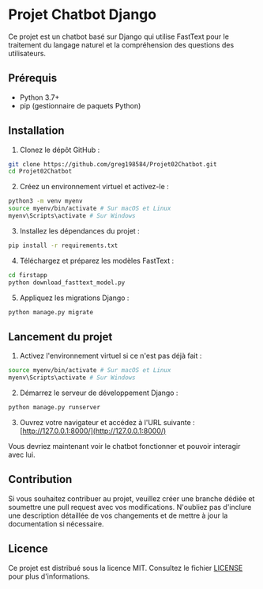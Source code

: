 # Projet Chatbot Django

Ce projet est un chatbot basé sur Django qui utilise FastText pour le traitement du langage naturel et la compréhension des questions des utilisateurs.

## Prérequis

- Python 3.7+
- pip (gestionnaire de paquets Python)

## Installation

1. Clonez le dépôt GitHub :

```bash
git clone https://github.com/greg198584/Projet02Chatbot.git
cd Projet02Chatbot
```


2. Créez un environnement virtuel et activez-le :

```bash
python3 -m venv myenv
source myenv/bin/activate # Sur macOS et Linux
myenv\Scripts\activate # Sur Windows
```


3. Installez les dépendances du projet :


```bash
pip install -r requirements.txt
```


4. Téléchargez et préparez les modèles FastText :


```bash
cd firstapp
python download_fasttext_model.py
```


5. Appliquez les migrations Django :


```bash
python manage.py migrate
```



## Lancement du projet

1. Activez l'environnement virtuel si ce n'est pas déjà fait :

```bash
source myenv/bin/activate # Sur macOS et Linux
myenv\Scripts\activate # Sur Windows
```


2. Démarrez le serveur de développement Django :

```bash
python manage.py runserver
```


3. Ouvrez votre navigateur et accédez à l'URL suivante : [http://127.0.0.1:8000/](http://127.0.0.1:8000/)

Vous devriez maintenant voir le chatbot fonctionner et pouvoir interagir avec lui.

## Contribution

Si vous souhaitez contribuer au projet, veuillez créer une branche dédiée et soumettre une pull request avec vos modifications. N'oubliez pas d'inclure une description détaillée de vos changements et de mettre à jour la documentation si nécessaire.

## Licence

Ce projet est distribué sous la licence MIT. Consultez le fichier [LICENSE](LICENSE) pour plus d'informations.

